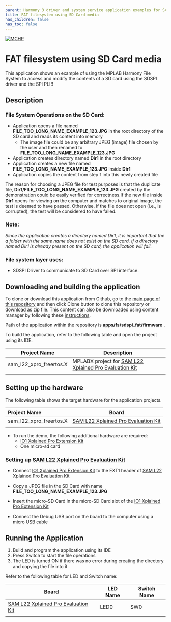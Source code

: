 ```yaml
---
parent: Harmony 3 driver and system service application examples for SAM L22 family
title: FAT filesystem using SD Card media 
has_children: false
has_toc: false
---
```


[![MCHP](https://www.microchip.com/ResourcePackages/Microchip/assets/dist/images/logo.png)](https://www.microchip.com)

# FAT filesystem using SD Card media

This application shows an example of using the MPLAB Harmony File System to access and modify the contents of a SD card using the SDSPI driver and the SPI PLIB

## Description

### File System Operations on the SD Card:

- Application opens a file named **FILE_TOO_LONG_NAME_EXAMPLE_123.JPG** in the root directory of the SD card and reads its content into memory
    - The image file could be any arbitrary JPEG (image) file chosen by the user and then renamed to **FILE_TOO_LONG_NAME_EXAMPLE_123.JPG**
- Application creates directory named **Dir1** in the root directory
- Application creates a new file named **FILE_TOO_LONG_NAME_EXAMPLE_123.JPG** inside **Dir1**
- Application copies the content from step 1 into this newly created file

The reason for choosing a JPEG file for test purposes is that the duplicate file, **Dir1/FILE_TOO_LONG_NAME_EXAMPLE_123.JPG** created by the demonstration could be easily verified for correctness.If the new file inside **Dir1** opens for viewing on the computer and matches to original image, the test is deemed to have passed. Otherwise, if the file does not open (i.e., is corrupted), the test will be considered to have failed.

### Note:

*Since the application creates a directory named Dir1, it is important that the a folder with the same name does not exist on the SD card. If a directory named Dir1 is already present on the SD card, the application will fail.*

### File system layer uses:

- SDSPI Driver to communicate to SD Card over SPI interface.

## Downloading and building the application

To clone or download this application from Github, go to the [main page of this repository](https://github.com/Microchip-MPLAB-Harmony/core_apps_sam_l22) and then click Clone button to clone this repository or download as zip file.
This content can also be downloaded using content manager by following these [instructions](https://github.com/Microchip-MPLAB-Harmony/contentmanager/wiki).

Path of the application within the repository is **apps/fs/sdspi_fat/firmware** .

To build the application, refer to the following table and open the project using its IDE.

| Project Name      | Description                                    |
| ----------------- | ---------------------------------------------- |
| sam_l22_xpro_freertos.X | MPLABX project for [SAM L22 Xplained Pro Evaluation Kit](https://www.microchip.com/developmenttools/ProductDetails/ATSAML22-XPRO-B) |
|||

## Setting up the hardware

The following table shows the target hardware for the application projects.

| Project Name| Board|
|:---------|:---------:|
| sam_l22_xpro_freertos.X | [SAM L22 Xplained Pro Evaluation Kit](https://www.microchip.com/developmenttools/ProductDetails/ATSAML22-XPRO-B) |
|||

-  To run the demo, the following additional hardware are required:
    - [IO1 Xplained Pro Extension Kit](https://www.microchip.com/developmenttools/ProductDetails/ATIO1-XPRO) 
    - One micro-sd card

### Setting up [SAM L22 Xplained Pro Evaluation Kit](https://www.microchip.com/developmenttools/ProductDetails/ATSAML22-XPRO-B)

- Connect [IO1 Xplained Pro Extension Kit](https://www.microchip.com/developmenttools/ProductDetails/ATIO1-XPRO) to the EXT1 header of [SAM L22 Xplained Pro Evaluation Kit](https://www.microchip.com/developmenttools/ProductDetails/ATSAML22-XPRO-B)

- Copy a JPEG file in the SD Card with name **FILE_TOO_LONG_NAME_EXAMPLE_123.JPG**

- Insert the micro-SD Card in the micro-SD Card slot of the [IO1 Xplained Pro Extension Kit](https://www.microchip.com/developmenttools/ProductDetails/ATIO1-XPRO) 

- Connect the Debug USB port on the board to the computer using a micro USB cable

## Running the Application

1. Build and program the application using its IDE
2. Press Switch to start the file operations
3. The LED is turned ON if there was no error during creating the directory and copying the file into it

Refer to the following table for LED and Switch name:

| Board | LED Name | Switch Name |
| ----- | -------- | ----------- | 
|  [SAM L22 Xplained Pro Evaluation Kit](https://www.microchip.com/developmenttools/ProductDetails/ATSAML22-XPRO-B) | LED0 | SW0 |
|||